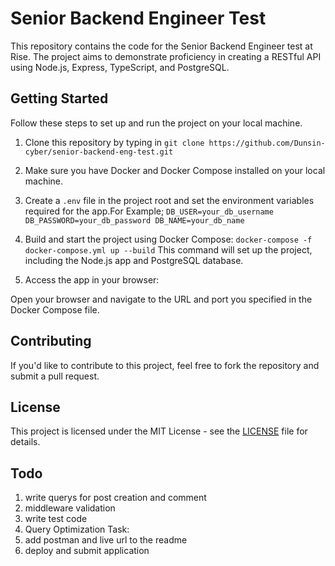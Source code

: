 # Senior Backend Engineer Test

This repository contains the code for the Senior Backend Engineer test at Rise. The project aims to demonstrate proficiency in creating a RESTful API using Node.js, Express, TypeScript, and PostgreSQL.

## Getting Started

Follow these steps to set up and run the project on your local machine.

1. Clone this repository by typing in `git clone https://github.com/Dunsin-cyber/senior-backend-eng-test.git`

2. Make sure you have Docker and Docker Compose installed on your local machine.

3. Create a `.env` file in the project root and set the environment variables required for the app.For Example;
   `DB_USER=your_db_username
DB_PASSWORD=your_db_password
DB_NAME=your_db_name`

4. Build and start the project using Docker Compose: `docker-compose -f docker-compose.yml up --build` This command will set up the project, including the Node.js app and PostgreSQL database.

5. Access the app in your browser:

Open your browser and navigate to the URL and port you specified in the Docker Compose file.

## Contributing

If you'd like to contribute to this project, feel free to fork the repository and submit a pull request.

## License

This project is licensed under the MIT License - see the [LICENSE](LICENSE) file for details.

## Todo

1. write querys for post creation and comment
2. middleware validation
3. write test code
4. Query Optimization Task:
5. add postman and live url to the readme
6. deploy and submit application
